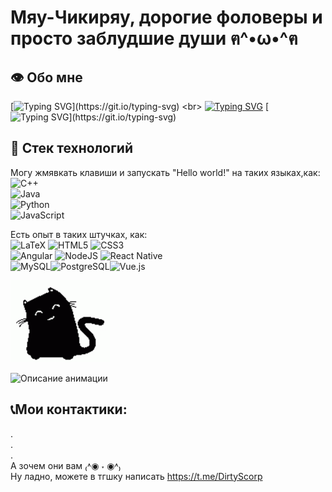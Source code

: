 # Мяу-Чикиряу, дорогие фоловеры и просто заблудшие души ฅ^•ω•^ฅ

## 👁️ Обо мне
[![Typing SVG](https://readme-typing-svg.herokuapp.com?font=Fira+Code&pause=1000&color=4D26C0&center=true&vCenter=true&multiline=true&width=435&lines=%D0%9C%D0%B5%D0%BD%D1%8F+%D0%B7%D0%BE%D0%B2%D1%83%D1%82+DrScorp+%D0%B8+%D1%8F+%D0%B8%D0%B7+%D0%A0%D0%BE%D1%81%D1%81%D0%B8%D0%B8.)](https://git.io/typing-svg)
<br>
[![Typing SVG](https://readme-typing-svg.herokuapp.com?font=Fira+Code&pause=1000&color=8728C0&vCenter=true&multiline=true&width=800&height=60&lines=%D0%93%D1%80%D1%8B%D0%B7%D1%83+%D0%B3%D1%80%D0%B0%D0%BD%D0%B8%D1%82+%D0%BD%D0%B0%D1%83%D0%BA%D0%B8+%D0%B2+%D0%98%D0%93%D0%A3+(%D0%98%D1%80%D0%BA%D1%83%D1%82%D1%81%D0%BA%D0%B8%D0%B9+%D0%B3%D0%BE%D1%81%D1%83%D0%B4%D0%B0%D1%80%D1%81%D1%82%D0%B2%D0%B5%D0%BD%D0%BD%D1%8B%D0%B9+%D1%83%D0%BD%D0%B8%D0%B2%D0%B5%D1%80%D1%81%D0%B8%D1%82%D0%B5%D1%82).+)](https://git.io/typing-svg)
[![Typing SVG](https://readme-typing-svg.herokuapp.com?font=Fira+Code&pause=1000&color=BA2EC0&vCenter=true&multiline=true&width=1100&height=85&lines=%D0%A2%D0%B0%D0%BA%D0%B6%D0%B5+%D1%81%D1%82%D0%B0%D0%B6%D0%B8%D1%80%D1%83%D1%8E%D1%81%D1%8C+%D0%B2+%D0%BA%D0%BE%D0%BC%D0%BF%D0%B0%D0%BD%D0%B8%D0%B8+%D0%A4%D0%BE%D1%80%D1%83%D1%81+%D0%BD%D0%B0+%D0%BF%D0%BE%D0%B7%D0%B8%D1%86%D0%B8%D1%8E+%22%D0%A1%D0%B8%D1%81%D1%82%D0%B5%D0%BC%D0%BD%D1%8B%D0%B9+%D0%B0%D0%BD%D0%B0%D0%BB%D0%B8%D1%82%D0%B8%D0%BA%22+%D0%B8+%D0%B0%D0%BA%D1%82%D0%B8%D0%B2%D0%BD%D0%BE+%D0%B8%D0%B7%D1%83%D1%87%D0%B0%D1%8E+1%D0%A1.)](https://git.io/typing-svg)


## 👾 Стек технологий
Могу жмявкать клавиши и запускать "Hello world!" на таких языках,как: <br>
![C++](https://img.shields.io/badge/c++-%2300599C.svg?style=for-the-badge&logo=c%2B%2B&logoColor=white) <br> ![Java](https://img.shields.io/badge/java-%23ED8B00.svg?style=for-the-badge&logo=openjdk&logoColor=white)<br> ![Python](https://img.shields.io/badge/python-3670A0?style=for-the-badge&logo=python&logoColor=ffdd54)<br> 
![JavaScript](https://img.shields.io/badge/javascript-%23323330.svg?style=for-the-badge&logo=javascript&logoColor=%23F7DF1E) <br> 


Есть опыт в таких штучках, как:<br>
![LaTeX](https://img.shields.io/badge/latex-%23008080.svg?style=for-the-badge&logo=latex&logoColor=white)   ![HTML5](https://img.shields.io/badge/html5-%23E34F26.svg?style=for-the-badge&logo=html5&logoColor=white) ![CSS3](https://img.shields.io/badge/css3-%231572B6.svg?style=for-the-badge&logo=css3&logoColor=white)<br>
![Angular](https://img.shields.io/badge/angular-%23DD0031.svg?style=for-the-badge&logo=angular&logoColor=white) ![NodeJS](https://img.shields.io/badge/node.js-6DA55F?style=for-the-badge&logo=node.js&logoColor=white) ![React Native](https://img.shields.io/badge/react_native-%2320232a.svg?style=for-the-badge&logo=react&logoColor=%2361DAFB) <br>
![MySQL](https://img.shields.io/badge/mysql-4479A1.svg?style=for-the-badge&logo=mysql&logoColor=white)![PostgreSQL](https://img.shields.io/badge/PostgreSQL-316192?style=for-the-badge&logo=postgresql&logoColor=white)![Vue.js](https://img.shields.io/badge/Vue.js-FFD700?style=for-the-badge&logo=vuedotjs&logoColor=red&color=FFD700&labelColor=FFD700)

![Описание анимации](https://raw.githubusercontent.com/DirtyScorpion/DirtyScorpion/main/cat.gif)



![Описание анимации](https://raw.githubusercontent.com/username/repo/main/animation.gif)

## 📞Мои контактики:
. <br > . <br> . <br> А зочем они вам ₍˄◉ ˕ ◉˄₎ <br> Ну ладно, можете в тгшку написать https://t.me/DirtyScorp

